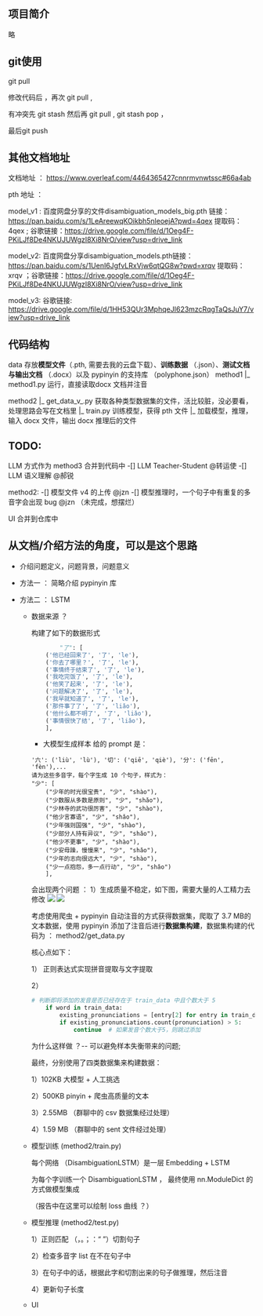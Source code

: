 ## 项目简介

略

## git使用

git pull

修改代码后 ，再次 git pull ,

有冲突先 git stash 然后再 git pull , git stash pop ，

最后git push

## 其他文档地址

文档地址 ： https://www.overleaf.com/4464365427cnnrmvnwtssc#66a4ab

pth 地址 ：

model_v1 :  百度网盘分享的文件disambiguation_models_big.pth 链接：https://pan.baidu.com/s/1LeAreewqKOikbh5nleoejA?pwd=4qex  提取码：4qex ; 谷歌链接：https://drive.google.com/file/d/1Oeg4F-PKiLJf8De4NKUJUWgzI8Xi8NrO/view?usp=drive_link

model_v2: 百度网盘分享disambiguation_models.pth链接：https://pan.baidu.com/s/1UenI6JgfvLRxVjw6qtQG8w?pwd=xrqv 提取码：xrqv ；谷歌链接：https://drive.google.com/file/d/1Oeg4F-PKiLJf8De4NKUJUWgzI8Xi8NrO/view?usp=drive_link

model_v3: 谷歌链接: https://drive.google.com/file/d/1HH53QUr3MphqeJI623mzcRqgTaQsJuY7/view?usp=drive_link

## 代码结构

data 存放**模型文件**（.pth, 需要去我的云盘下载）、**训练数据** （.json）、**测试文档与输出文档** （.docx）以及 pypinyin 的支持库 （polyphone.json）
method1 
|_ method1.py 运行，直接读取docx 文档并注音

method2
|_ get_data_v_.py 获取各种类型数据集的文件，活比较脏，没必要看，处理思路会写在文档里
|_ train.py 训练模型，获得 pth 文件
|_ 加载模型，推理，输入 docx 文件，输出 docx 推理后的文件

## TODO:

LLM 方式作为 method3 合并到代码中
-[] LLM Teacher-Student  @转运使
-[] LLM 语义理解          @郝锐

method2:
-[] 模型文件 v4 的上传 @jzn
-[] 模型推理时，一个句子中有重复的多音字会出现 bug @jzn   （未完成，想摆烂）

UI 合并到仓库中

## 从文档/介绍方法的角度，可以是这个思路

+ 介绍问题定义，问题背景，问题意义

+ 方法一 ： 简略介绍 pypinyin 库

+ 方法二 ： LSTM 

    + 数据来源 ？ 

        构建了如下的数据形式

        ```python
                "了": [
            ('他已经回来了', '了', 'le'),
            ('你去了哪里？', '了', 'le'),
            ('事情终于结束了', '了', 'le'),
            ('我吃完饭了', '了', 'le'),
            ('他笑了起来', '了', 'le'),
            ('问题解决了', '了', 'le'),
            ('我早就知道了', '了', 'le'),
            ('那件事了了', '了', 'liǎo'),
            ('他什么都不明了', '了', 'liǎo'),
            ('事情很快了结', '了', 'liǎo'),
            ],
        ```

        + 大模型生成样本
        给的 prompt 是：
        ```
        '六': ('liù', 'lù'), '切': ('qiē', 'qiè'), '分': ('fēn', 'fèn'),...
        请为这些多音字，每个字生成 10 个句子，样式为：
        "少": [
            ("少年的时光很宝贵", "少", "shào"),
            ("少数服从多数是原则", "少", "shǎo"),
            ("少林寺的武功很厉害", "少", "shào"),
            ("他少言寡语", "少", "shǎo"),
            ("少年强则国强", "少", "shào"),
            ("少部分人持有异议", "少", "shǎo"),
            ("他少不更事", "少", "shào"),
            ("少安毋躁，慢慢来", "少", "shǎo"),
            ("少年的志向很远大", "少", "shào"),
            ("少一点抱怨，多一点行动", "少", "shǎo")
            ],
        ```
        会出现两个问题 ：  1）生成质量不稳定，如下图，需要大量的人工精力去修改
        ![](assets/LLM-wrong_example.png)
        ![](assets/LLM_wrong_example2.png)

        考虑使用爬虫 + pypinyin 自动注音的方式获得数据集，爬取了 3.7 MB的文本数据，使用 pypinyin 添加了注音后进行**数据集构建**，数据集构建的代码为 ： method2/get_data.py

        核心点如下：

        1） 正则表达式实现拼音提取与文字提取 

        2）
        ```python
        # 判断即将添加的发音是否已经存在于 train_data 中且个数大于 5
            if word in train_data:
                existing_pronunciations = [entry[2] for entry in train_data[word]]
                if existing_pronunciations.count(pronunciation) > 5:
                    continue  # 如果发音个数大于5，则跳过添加
        ```
        为什么这样做 ？-- 可以避免样本失衡带来的问题;
    
        最终，分别使用了四类数据集来构建数据：

        1）102KB 大模型 + 人工挑选

        2）500KB pinyin + 爬虫高质量的文本

        3）2.55MB （群聊中的 csv 数据集经过处理）

        4）1.59 MB （群聊中的 sent 文件经过处理）

    + 模型训练 (method2/train.py)
    
        每个网络 （DisambiguationLSTM）是一层 Embedding  + LSTM
        
        为每个字训练一个 DisambiguationLSTM ， 最终使用 nn.ModuleDict 的方式做模型集成
        
        （报告中在这里可以绘制 loss 曲线 ？）
        
    + 模型推理 (method2/test.py)
    
        1）正则匹配 （，。；：“ ”）切割句子
    
        2）检查多音字 list 在不在句子中
    
        3）在句子中的话，根据此字和切割出来的句子做推理，然后注音
    
        4）更新句子长度
    
    + UI

